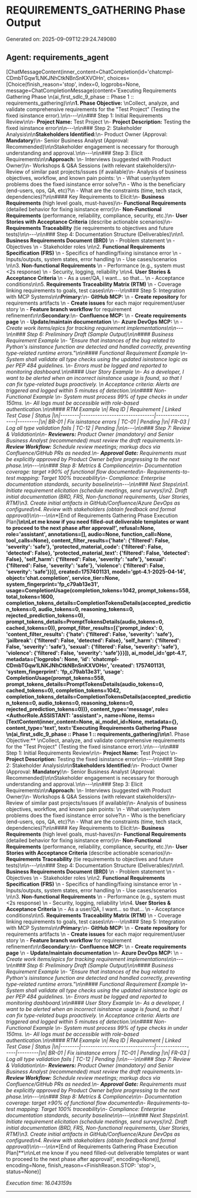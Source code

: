 # REQUIREMENTS_GATHERING Phase Output

Generated on: 2025-09-09T12:29:24.749080

## Agent: requirements_agent

[ChatMessageContent(inner_content=ChatCompletion(id='chatcmpl-CDmbTGqw1LNKJNhCtkNBnSnKXVOHn', choices=[Choice(finish_reason='stop', index=0, logprobs=None, message=ChatCompletionMessage(content='Executing Requirements Gathering Phase  \n(ai_first_sdlc_9_phase :: Phase 1 :: requirements_gathering)\n\n**1. Phase Objective:**  \nCollect, analyze, and validate comprehensive requirements for the "Test Project" (Testing the fixed isinstance error).\n\n---\n\n### Step 1: Initial Requirements Review\n\n- **Project Name:** Test Project  \n- **Project Description:** Testing the fixed isinstance error\n\n---\n\n### Step 2: Stakeholder Analysis\n\n**Stakeholders Identified:**\n- Product Owner (Approval: **Mandatory**)\n- Senior Business Analyst (Approval: Recommended)\n\nStakeholder engagement is necessary for thorough understanding and approval.\n\n---\n\n### Step 3: Elicit Requirements\n\n**Approach:**  \n- Interviews (suggested with Product Owner)\n- Workshops & Q&A Sessions (with relevant stakeholders)\n- Review of similar past projects/issues (if available)\n- Analysis of business objectives, workflow, and known pain points:  \n   - What user/system problems does the fixed isinstance error solve?\n   - Who is the beneficiary (end-users, ops, QA, etc)?\n   - What are the constraints (time, tech stack, dependencies)?\n\n#### Key Requirements to Elicit:\n- **Business Requirements** (high level goals, must-haves)\n- **Functional Requirements** (detailed behavior for fixing isinstance error)\n- **Non-Functional Requirements** (performance, reliability, compliance, security, etc.)\n- **User Stories with Acceptance Criteria** (describe actionable scenarios)\n- **Requirements Traceability** (tie requirements to objectives and future tests)\n\n---\n\n### Step 4: Documentation Structure (Deliverables)\n\n1. **Business Requirements Document (BRD)**  \n   - Problem statement  \n   - Objectives  \n   - Stakeholder roles  \n\n2. **Functional Requirements Specification (FRS)**  \n   - Specifics of handling/fixing isinstance error  \n   - Inputs/outputs, system states, error handling  \n   - Use cases/scenarios  \n\n3. **Non-functional Requirements**  \n   - Performance (e.g., system must <2s response)  \n   - Security, logging, reliability  \n\n4. **User Stories & Acceptance Criteria**  \n   - As a user/QA, I want... so that...  \n   - Acceptance conditions\n\n5. **Requirements Traceability Matrix (RTM)**  \n   - Coverage linking requirements to goals, test cases\n\n---\n\n### Step 5: Integration with MCP Systems\n\n**Primary:**\n- **GitHub MCP:**  \n   - **Create repository** for requirements artifacts  \n   - **Create issues** for each major requirement/user story  \n   - **Feature branch workflow** for requirement refinement\n\n**Secondary:**\n- **Confluence MCP:**  \n   - **Create requirements page**  \n   - **Update/maintain documentation**  \n- **Azure DevOps MCP:**  \n   - **Create work items/epics* for tracking requirement implementations\n\n---\n\n### Step 6: Preliminary Draft (Sample Output)\n\n#### Business Requirement Example  \n- "Ensure that instances of the bug related to Python\'s isinstance function are detected and handled correctly, preventing type-related runtime errors."\n\n#### Functional Requirement Example  \n- System shall validate all type checks using the updated isinstance logic as per PEP 484 guidelines.  \n- Errors must be logged and reported to monitoring dashboard.\n\n#### User Story Example  \n- As a developer, I want to be alerted when an incorrect isinstance usage is found, so that I can fix type-related bugs proactively.  \n  _Acceptance criteria: Alerts are triggered and logged within 5 minutes of detection._\n\n#### Non-Functional Example  \n- System must process 99% of type checks in under 150ms.  \n- All logs must be accessible with role-based authentication.\n\n#### RTM Example  \n| Req ID | Requirement                    | Linked Test Case | Status  |\n|--------|-------------------------------|------------------|---------|\n| BR-01  | Fix isinstance errors         | TC-01            | Pending |\n| FR-03  | Log all type validation fails | TC-12            | Pending |\n\n---\n\n### Step 7: Review & Validation\n\n- **Reviewers:** Product Owner (mandatory) and Senior Business Analyst (recommended) must review the draft requirements.\n- **Review Workflow:** Schedule review meetings; markup docs via Confluence/GitHub PRs as needed.\n- **Approval Gate:** Requirements must be explicitly approved by Product Owner before progressing to the next phase.\n\n---\n\n### Step 8: Metrics & Compliance\n\n- Documentation coverage: target ≥90% of functional flow documented\n- Requirements-to-test mapping: Target 100% traceability\n- Compliance: Enterprise documentation standards, security baseline\n\n---\n\n### Next Steps\n\n1. Initiate requirement elicitation (schedule meetings, send surveys)\n2. Draft initial documentation (BRD, FRS, Non-functional requirements, User Stories, RTM)\n3. Create initial artifacts in GitHub/Confluence/Azure DevOps as configured\n4. Review with stakeholders (obtain feedback and formal approval)\n\n---\n\n**[End of Requirements Gathering Phase Execution Plan]**\n\nLet me know if you need filled-out deliverable templates or want to proceed to the next phase after approval!', refusal=None, role='assistant', annotations=[], audio=None, function_call=None, tool_calls=None), content_filter_results={'hate': {'filtered': False, 'severity': 'safe'}, 'protected_material_code': {'filtered': False, 'detected': False}, 'protected_material_text': {'filtered': False, 'detected': False}, 'self_harm': {'filtered': False, 'severity': 'safe'}, 'sexual': {'filtered': False, 'severity': 'safe'}, 'violence': {'filtered': False, 'severity': 'safe'}})], created=1757401131, model='gpt-4.1-2025-04-14', object='chat.completion', service_tier=None, system_fingerprint='fp_c79ab13e31', usage=CompletionUsage(completion_tokens=1042, prompt_tokens=558, total_tokens=1600, completion_tokens_details=CompletionTokensDetails(accepted_prediction_tokens=0, audio_tokens=0, reasoning_tokens=0, rejected_prediction_tokens=0), prompt_tokens_details=PromptTokensDetails(audio_tokens=0, cached_tokens=0)), prompt_filter_results=[{'prompt_index': 0, 'content_filter_results': {'hate': {'filtered': False, 'severity': 'safe'}, 'jailbreak': {'filtered': False, 'detected': False}, 'self_harm': {'filtered': False, 'severity': 'safe'}, 'sexual': {'filtered': False, 'severity': 'safe'}, 'violence': {'filtered': False, 'severity': 'safe'}}}]), ai_model_id='gpt-4.1', metadata={'logprobs': None, 'id': 'chatcmpl-CDmbTGqw1LNKJNhCtkNBnSnKXVOHn', 'created': 1757401131, 'system_fingerprint': 'fp_c79ab13e31', 'usage': CompletionUsage(prompt_tokens=558, prompt_tokens_details=PromptTokensDetails(audio_tokens=0, cached_tokens=0), completion_tokens=1042, completion_tokens_details=CompletionTokensDetails(accepted_prediction_tokens=0, audio_tokens=0, reasoning_tokens=0, rejected_prediction_tokens=0))}, content_type='message', role=<AuthorRole.ASSISTANT: 'assistant'>, name=None, items=[TextContent(inner_content=None, ai_model_id=None, metadata={}, content_type='text', text='Executing Requirements Gathering Phase  \n(ai_first_sdlc_9_phase :: Phase 1 :: requirements_gathering)\n\n**1. Phase Objective:**  \nCollect, analyze, and validate comprehensive requirements for the "Test Project" (Testing the fixed isinstance error).\n\n---\n\n### Step 1: Initial Requirements Review\n\n- **Project Name:** Test Project  \n- **Project Description:** Testing the fixed isinstance error\n\n---\n\n### Step 2: Stakeholder Analysis\n\n**Stakeholders Identified:**\n- Product Owner (Approval: **Mandatory**)\n- Senior Business Analyst (Approval: Recommended)\n\nStakeholder engagement is necessary for thorough understanding and approval.\n\n---\n\n### Step 3: Elicit Requirements\n\n**Approach:**  \n- Interviews (suggested with Product Owner)\n- Workshops & Q&A Sessions (with relevant stakeholders)\n- Review of similar past projects/issues (if available)\n- Analysis of business objectives, workflow, and known pain points:  \n   - What user/system problems does the fixed isinstance error solve?\n   - Who is the beneficiary (end-users, ops, QA, etc)?\n   - What are the constraints (time, tech stack, dependencies)?\n\n#### Key Requirements to Elicit:\n- **Business Requirements** (high level goals, must-haves)\n- **Functional Requirements** (detailed behavior for fixing isinstance error)\n- **Non-Functional Requirements** (performance, reliability, compliance, security, etc.)\n- **User Stories with Acceptance Criteria** (describe actionable scenarios)\n- **Requirements Traceability** (tie requirements to objectives and future tests)\n\n---\n\n### Step 4: Documentation Structure (Deliverables)\n\n1. **Business Requirements Document (BRD)**  \n   - Problem statement  \n   - Objectives  \n   - Stakeholder roles  \n\n2. **Functional Requirements Specification (FRS)**  \n   - Specifics of handling/fixing isinstance error  \n   - Inputs/outputs, system states, error handling  \n   - Use cases/scenarios  \n\n3. **Non-functional Requirements**  \n   - Performance (e.g., system must <2s response)  \n   - Security, logging, reliability  \n\n4. **User Stories & Acceptance Criteria**  \n   - As a user/QA, I want... so that...  \n   - Acceptance conditions\n\n5. **Requirements Traceability Matrix (RTM)**  \n   - Coverage linking requirements to goals, test cases\n\n---\n\n### Step 5: Integration with MCP Systems\n\n**Primary:**\n- **GitHub MCP:**  \n   - **Create repository** for requirements artifacts  \n   - **Create issues** for each major requirement/user story  \n   - **Feature branch workflow** for requirement refinement\n\n**Secondary:**\n- **Confluence MCP:**  \n   - **Create requirements page**  \n   - **Update/maintain documentation**  \n- **Azure DevOps MCP:**  \n   - **Create work items/epics* for tracking requirement implementations\n\n---\n\n### Step 6: Preliminary Draft (Sample Output)\n\n#### Business Requirement Example  \n- "Ensure that instances of the bug related to Python\'s isinstance function are detected and handled correctly, preventing type-related runtime errors."\n\n#### Functional Requirement Example  \n- System shall validate all type checks using the updated isinstance logic as per PEP 484 guidelines.  \n- Errors must be logged and reported to monitoring dashboard.\n\n#### User Story Example  \n- As a developer, I want to be alerted when an incorrect isinstance usage is found, so that I can fix type-related bugs proactively.  \n  _Acceptance criteria: Alerts are triggered and logged within 5 minutes of detection._\n\n#### Non-Functional Example  \n- System must process 99% of type checks in under 150ms.  \n- All logs must be accessible with role-based authentication.\n\n#### RTM Example  \n| Req ID | Requirement                    | Linked Test Case | Status  |\n|--------|-------------------------------|------------------|---------|\n| BR-01  | Fix isinstance errors         | TC-01            | Pending |\n| FR-03  | Log all type validation fails | TC-12            | Pending |\n\n---\n\n### Step 7: Review & Validation\n\n- **Reviewers:** Product Owner (mandatory) and Senior Business Analyst (recommended) must review the draft requirements.\n- **Review Workflow:** Schedule review meetings; markup docs via Confluence/GitHub PRs as needed.\n- **Approval Gate:** Requirements must be explicitly approved by Product Owner before progressing to the next phase.\n\n---\n\n### Step 8: Metrics & Compliance\n\n- Documentation coverage: target ≥90% of functional flow documented\n- Requirements-to-test mapping: Target 100% traceability\n- Compliance: Enterprise documentation standards, security baseline\n\n---\n\n### Next Steps\n\n1. Initiate requirement elicitation (schedule meetings, send surveys)\n2. Draft initial documentation (BRD, FRS, Non-functional requirements, User Stories, RTM)\n3. Create initial artifacts in GitHub/Confluence/Azure DevOps as configured\n4. Review with stakeholders (obtain feedback and formal approval)\n\n---\n\n**[End of Requirements Gathering Phase Execution Plan]**\n\nLet me know if you need filled-out deliverable templates or want to proceed to the next phase after approval!', encoding=None)], encoding=None, finish_reason=<FinishReason.STOP: 'stop'>, status=None)]

_Execution time: 16.043159s_

---

